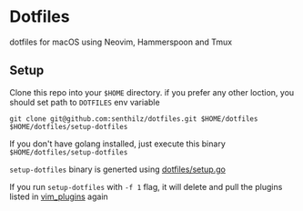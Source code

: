# Dotfiles
dotfiles for macOS using Neovim, Hammerspoon and Tmux

## Setup
Clone this repo into your `$HOME` directory. if you prefer any other loction, you should set path to `DOTFILES`  env variable

```
git clone git@github.com:senthilz/dotfiles.git $HOME/dotfiles
$HOME/dotfiles/setup-dotfiles
```

If you don't have golang installed, just execute this binary `$HOME/dotfiles/setup-dotfiles`
 
`setup-dotfiles` binary is generted using [dotfiles/setup.go](https://github.com/senthilz/dotfiles/blob/master/setup.go)
   
    
If you run `setup-dotfiles` with `-f 1` flag, it will delete and pull the plugins listed in [vim_plugins](https://github.com/senthilz/dotfiles/blob/master/vim_plugins.txt) again
